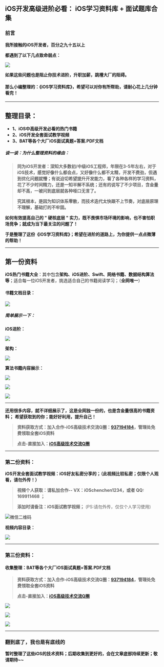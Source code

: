 ## iOS开发高级进阶必看： iOS学习资料库 + 面试题库合集

### 前言

**我所接触的iOS开发者，百分之九十五以上**

**都遇到了以下几点致命弱点：**

![](https://upload-images.jianshu.io/upload_images/13277235-3c35d5226d9434c0.png?imageMogr2/auto-orient/strip%7CimageView2/2/w/1240)


**如果这些问题也是阻止你技术进阶，升职加薪，跳槽大厂的阻碍。**

#### 那么小编整理的：《iOS学习资料库》，希望可以对你有所帮助，请耐心花上几分钟看完！

***
## 整理目录：

* **1、iOS中高级开发必看的热门书籍**
* **2、iOS开发全套面试教学视频**
* **3、BAT等各个大厂iOS面试真题+答案.PDF文档**

##### 谈一谈：为什么整理资料的缘由：

>**同为iOS开发者：深知大多数初/中级iOS工程师，年限在3-5年左右，对于iOS技术，感觉好像什么都会点，又好像什么都不太精，开发不费劲，但遇到优化问题就懵；有说迫切希望提升开发能力，看了各种各样的学习资料，花了不少时间精力，还是一知半解不系统；还有的说写了不少项目，含金量却不高，一被问到底层就各种哑口无言了。**
>
>**究其根本，是因为知识体系零散，而技术迭代太快跟不上节奏，对底层原理不理解，基础打的不牢固。**

**如何有效提高自己的 " 硬核底层 " 实力，既不畏惧市场环境的影响，也不害怕职场竞争；就成为当下最关注的问题了！**

**于是整理了这份《iOS学习资料库》；希望在进阶的道路上，为你提供一点点微薄的帮助！**

***
## 第一份资料

**iOS热门书籍大全**：其中包含**架构、iOS进阶、Swift、网络书籍、数据结构算法等**；适合每一位iOS开发者，挑选适合自己的书籍阅读学习；（**全网唯一**）

#### 书籍文档目录：

![](https://upload-images.jianshu.io/upload_images/13277235-bc0c45a9496ebf28.png?imageMogr2/auto-orient/strip%7CimageView2/2/w/1240)

##### 简单展示一下：

**iOS进阶：**

![](https://upload-images.jianshu.io/upload_images/13277235-21d877147393433f.png?imageMogr2/auto-orient/strip%7CimageView2/2/w/1240)

**架构：**

![](https://upload-images.jianshu.io/upload_images/13277235-707ad69e667d7da4.png?imageMogr2/auto-orient/strip%7CimageView2/2/w/1240)


**算法书籍内容展示：**

![](https://upload-images.jianshu.io/upload_images/13277235-60593e0e0654f730.png?imageMogr2/auto-orient/strip%7CimageView2/2/w/1240)

![](https://upload-images.jianshu.io/upload_images/13277235-4a94d6efef7759d3.png?imageMogr2/auto-orient/strip%7CimageView2/2/w/1240)

![](https://upload-images.jianshu.io/upload_images/13277235-ab05d8e3a47b5615.png?imageMogr2/auto-orient/strip%7CimageView2/2/w/1240)

***

**还用很多内容，就不详细展示了，这是全网独一份的，也是含金量很高的书籍资料；**
**希望获取到的你；能好好利用，提升自己！**

>**资料获取方式：加入合作-iOS高级技术交流Q圈：[937194184](https://jq.qq.com/?_wv=1027&k=5PARXCI)，管理处免费领取全套iOS资料**
>
>**点击-直接加入：[iOS高级技术交流Q圈](https://jq.qq.com/?_wv=1027&k=5PARXCI)**

***

### 第二份资料：

**iOS开发全套面试教学视频：iOS好友私密分享的；（此视频比较私密；仅限个人观看，请勿外传！）**

>**视频个人获取：请私加合作-- VX：iOSchenchen1234，或者 QQ: 169911468 ；**
>
>**添加时请备注：iOS面试教学视频；**
(PS:请勿外传，仅仅个人学习使用)

![微信二维码](https://upload-images.jianshu.io/upload_images/13277235-4416b349e4a371e8.png?imageMogr2/auto-orient/strip%7CimageView2/2/w/1240)

**视频内容目录：**

![](https://upload-images.jianshu.io/upload_images/13277235-5dcf484cf7a6f776.png?imageMogr2/auto-orient/strip%7CimageView2/2/w/1240)

***

### 第三份资料：

#### 收集整理：BAT等各个大厂iOS面试真题+答案.PDF文档


>**资料获取方式：加入合作-iOS高级技术交流Q圈：[937194184](https://jq.qq.com/?_wv=1027&k=5PARXCI)，管理处免费领取全套iOS资料**
>
>**点击-直接加入：[iOS高级技术交流Q圈](https://jq.qq.com/?_wv=1027&k=5PARXCI)**

![](https://upload-images.jianshu.io/upload_images/13277235-626baa02cf82d6c5.png?imageMogr2/auto-orient/strip%7CimageView2/2/w/1240)

![](https://upload-images.jianshu.io/upload_images/13277235-899cef1b82d5fa65.png?imageMogr2/auto-orient/strip%7CimageView2/2/w/1240)

![](https://upload-images.jianshu.io/upload_images/13277235-f8a56f6870cb9862.png?imageMogr2/auto-orient/strip%7CimageView2/2/w/1240)

***
### 翻到底了，我也是有底线的

**暂时整理了这些iOS的技术资料；后期收集到更好的，会在文章底部持续更新；敬请期待~~**

